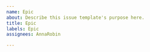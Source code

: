 ```yaml
---
name: Epic
about: Describe this issue template's purpose here.
title: Epic
labels: Epic
assignees: AnnaRobin

---
```



